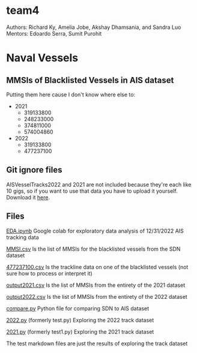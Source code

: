 # team4
Authors: Richard Ky, Amelia Jobe, Akshay Dhamsania, and Sandra Luo
Mentors: Edoardo Serra, Sumit Purohit

# Naval Vessels

## MMSIs of Blacklisted Vessels in AIS dataset
Putting them here cause I don't know where else to:
- 2021
    - 319133800
    - 248233000
    - 374811000
    - 574004860
- 2022
    - 319133800
    - 477237100

## Git ignore files
AISVesselTracks2022 and 2021 are not included because they're each like 10 gigs, so if you want to use that data you have to upload it yourself. Download it [here](https://marinecadastre.gov/ais/).

## Files

<!-- Feel free to rename any of these files, I suck at naming things -->

[EDA.ipynb](/EDA.ipynb)
Google colab for exploratory data analysis of 12/31/2022 AIS tracking data

[MMSI.csv](/MMSI.csv)
Is the list of MMSIs for the blacklisted vessels from the SDN dataset

[477237100.csv](/output/477237100.csv)
Is the trackline data on one of the blacklisted vessels (not sure how to process or interpret it)

[output2021.csv](/output2021.csv)
Is the list of MMSIs from the entirety of the 2021 dataset

[output2022.csv](/output2022.csv)
Is the list of MMSIs from the entirety of the 2022 dataset

[compare.py](/compare.py)
Python file for comparing SDN to AIS dataset

[2022.py](/2022.py)
(formerly test.py) Exploring the 2022 track dataset

[2021.py](/2021.py)
(formerly test1.py) Exploring the 2021 track dataset

The test markdown files are just the results of exploring the track dataset
